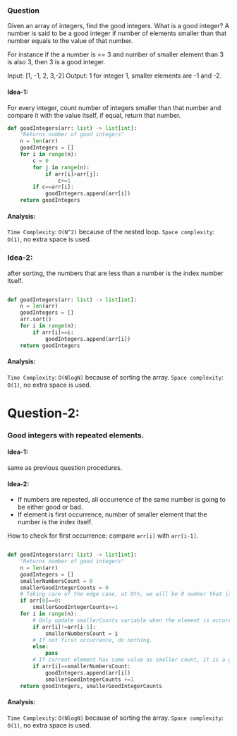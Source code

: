 ### Question

Given an array of integers, find the good integers.
What is a good integer? A number is said to be a good integer if number of elements smaller than that number equals to the value of that number.

For instance if the a number is == 3 and number of smaller element than 3 is also 3, then 3 is a good integer.

Input: [1, -1, 2, 3,-2]
Output: 1
for integer 1, smaller elements are -1 and -2.

#### Idea-1:

For every integer, count number of integers smaller than that number and compare it with the value itself, if equal, return that number.

```py
def goodIntegers(arr: list) -> list[int]:
    "Returns number of good integers"
    n = len(arr)
    goodIntegers = []
    for i in range(n):
        c = 0
        for j in range(n):
            if arr[i]>arr[j]:
                c+=1
        if c==arr[i]:
            goodIntegers.append(arr[i])
    return goodIntegers

```

#### Analysis:

`Time Complexity`: `O(N^2)` because of the nested loop.
`Space complexity`: `O(1)`, no extra space is used.

### Idea-2:

after sorting, the numbers that are less than a number is the index number itself.

```py

def goodIntegers(arr: list) -> list[int]:
    n = len(arr)
    goodIntegers = []
    arr.sort()
    for i in range(n):
        if arr[i]==i:
            goodIntegers.append(arr[i])
    return goodIntegers
```

#### Analysis:

`Time Complexity`: `O(NlogN)` because of sorting the array.
`Space complexity`: `O(1)`, no extra space is used.

# Question-2:

### Good integers with repeated elements.

#### Idea-1:

same as previous question procedures.

#### Idea-2:

- If numbers are repeated, all occurrence of the same number is going to be either good or bad.
- If element is first occurrence, number of smaller element that the number is the index itself.

How to check for first occurrence:
compare `arr[i]` with `arr[i-1]`.

```py

def goodIntegers(arr: list) -> list[int]:
    "Returns number of good integers"
    n = len(arr)
    goodIntegers = []
    smallerNumbersCount = 0
    smallerGoodIntegerCounts = 0
    # Taking care of the edge case, at 0th, we will be 0 number that is smaller than the 0 itself.
    if arr[0]==0:
        smallerGoodIntegerCounts+=1
    for i in range(n):
        # Only update smallerCounts variable when the element is occurring for the first time.
        if arr[i]!=arr[i-1]:
            smallerNumbersCount = i
        # If not first occurrence, do nothing.
        else:
            pass
        # If current element has same value as smaller count, it is a good integer.
        if arr[i]==smallerNumbersCount:
            goodIntegers.append(arr[i])
            smallerGoodIntegerCounts +=1
    return goodIntegers, smallerGoodIntegerCounts
```

#### Analysis:

`Time Complexity`: `O(NlogN)` because of sorting the array.
`Space complexity`: `O(1)`, no extra space is used.
